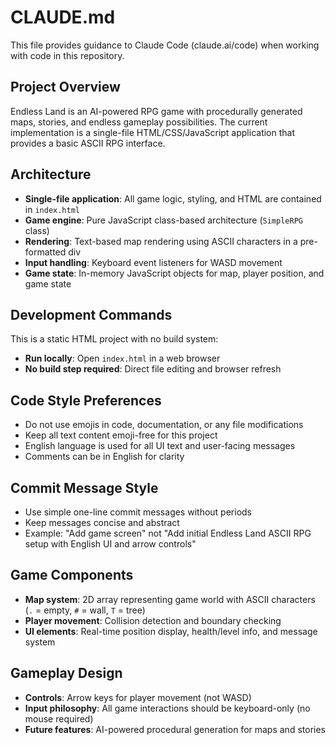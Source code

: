 # CLAUDE.md

This file provides guidance to Claude Code (claude.ai/code) when working with code in this repository.

## Project Overview
Endless Land is an AI-powered RPG game with procedurally generated maps, stories, and endless gameplay possibilities. The current implementation is a single-file HTML/CSS/JavaScript application that provides a basic ASCII RPG interface.

## Architecture
- **Single-file application**: All game logic, styling, and HTML are contained in `index.html`
- **Game engine**: Pure JavaScript class-based architecture (`SimpleRPG` class)
- **Rendering**: Text-based map rendering using ASCII characters in a pre-formatted div
- **Input handling**: Keyboard event listeners for WASD movement
- **Game state**: In-memory JavaScript objects for map, player position, and game state

## Development Commands
This is a static HTML project with no build system:
- **Run locally**: Open `index.html` in a web browser
- **No build step required**: Direct file editing and browser refresh

## Code Style Preferences
- Do not use emojis in code, documentation, or any file modifications
- Keep all text content emoji-free for this project
- English language is used for all UI text and user-facing messages
- Comments can be in English for clarity

## Commit Message Style
- Use simple one-line commit messages without periods
- Keep messages concise and abstract
- Example: "Add game screen" not "Add initial Endless Land ASCII RPG setup with English UI and arrow controls"

## Game Components
- **Map system**: 2D array representing game world with ASCII characters (`.` = empty, `#` = wall, `T` = tree)
- **Player movement**: Collision detection and boundary checking
- **UI elements**: Real-time position display, health/level info, and message system

## Gameplay Design
- **Controls**: Arrow keys for player movement (not WASD)
- **Input philosophy**: All game interactions should be keyboard-only (no mouse required)
- **Future features**: AI-powered procedural generation for maps and stories
